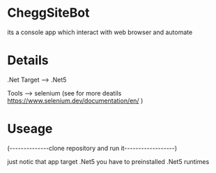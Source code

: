 # CheggSiteBot
its a console app which interact with web browser and automate

# Details

.Net Target --> .Net5

Tools --> selenium  (see for more deatils https://www.selenium.dev/documentation/en/ )

# Useage

(--------------clone repository and run it------------------)

just notic that app target .Net5 you have to preinstalled .Net5 runtimes


